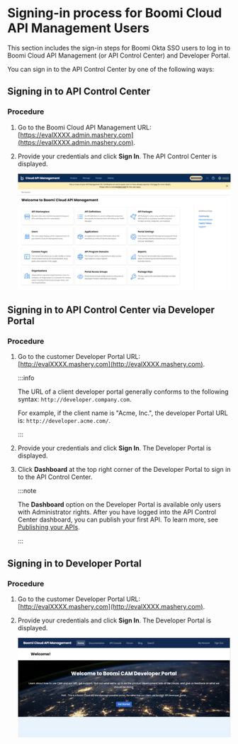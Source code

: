 ﻿---
sidebar_position: 2
---

# Signing-in process for Boomi Cloud API Management Users

<head>
  <meta name="guidename" content="API Management"/>
  <meta name="context" content="GUID-adb021a8-9d99-4a96-8140-ea951fbc1c0e"/>
</head>

This section includes the sign-in steps for Boomi Okta SSO users to log in to Boomi Cloud API Management (or API Control Center) and Developer Portal. 

You can sign in to the API Control Center by one of the following ways:


## Signing in to API Control Center 

### Procedure

1. Go to the Boomi Cloud API Management URL: [https://evalXXXX.admin.mashery.com](https://evalXXXX.admin.mashery.com).
   
2. Provide your credentials and click **Sign In**. The API Control Center is displayed.

      ![](../../Images/cam_api_cc_homepage.png)

## Signing in to API Control Center via Developer Portal

### Procedure

1. Go to the customer Developer Portal URL: [http://evalXXXX.mashery.com](http://evalXXXX.mashery.com). 

   :::info
   
   The URL of a client developer portal generally conforms to the following syntax: `http://developer.company.com`. 

   For example, if the client name is "Acme, Inc.", the developer Portal URL is: `http://developer.acme.com/`. 
   
   :::
   
2. Provide your credentials and click **Sign In**. The Developer Portal is displayed.

3. Click **Dashboard** at the top right corner of the Developer Portal to sign in to the API Control Center.

   :::note
   
   The **Dashboard** option on the Developer Portal is available only  users with Administrator rights. After you have logged into the API Control Center dashboard, you can publish your first API. To learn more, see [Publishing your APIs](../../GettingStarted/APIPublishing/Publishing_steps/Publishing_your_APIs.md).

   :::

## Signing in to Developer Portal

### Procedure

1. Go to the customer Developer Portal URL: [http://evalXXXX.mashery.com](http://evalXXXX.mashery.com). 
   
2. Provide your credentials and click **Sign In**. The Developer Portal is displayed.

    ![](../../Images/platform_enabled_developer_portal.png)        

